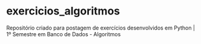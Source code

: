 # exercicios_algoritmos
Repositório criado para postagem de exercícios desenvolvidos em Python | 1º Semestre em Banco de Dados - Algoritmos
